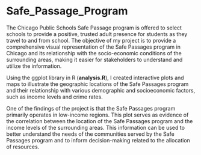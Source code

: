 # Safe_Passage_Program

The Chicago Public Schools Safe Passage program is offered to select schools to provide a positive, trusted adult presence for students as they travel to and from school. The objective of my project is to provide a comprehensive visual representation of the Safe Passages program in Chicago and its relationship with the socio-economic conditions of the surrounding areas, making it easier for stakeholders to understand and utilize the information.

Using the ggplot library in R (**analysis.R**), I created interactive plots and maps to illustrate the geographic locations of the Safe Passages program and their relationship with various demographic and socioeconomic factors, such as income levels and crime rates.

One of the findings of the project is that the Safe Passages program primarily operates in low-income regions. This plot serves as evidence of the correlation between the location of the Safe Passages program and the income levels of the surrounding areas. This information can be used to better understand the needs of the communities served by the Safe Passages program and to inform decision-making related to the allocation of resources. 
